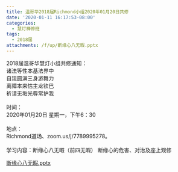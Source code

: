 ```yaml
---
title: 温哥华2018届Richmond小组2020年01月20日共修
date: '2020-01-11 16:17:53-08:00'
categories:
  - 慧灯禅修班
tags:
  - 2018届
attachments: /f/up/断缘心八无暇.pptx
---
```

2018届温哥华慧灯小组共修通知：\
诸法等性本基法界中\
自现圆满三身游舞力\
离障本来怙主龙钦巴\
祈请无垢光尊常护我\
\
时间：\
2020年01月20日 星期一，下午6：30\
\
地点：\
Richmond道场、zoom.us/j/7789995278。\
\
学习内容：断缘心八无暇（前四无暇） 断缘心的危害、对治及座上观修

[断缘心八无暇.pptx](https://s3.ca-central-1.wasabisys.com/hddata/f.huidengchanxiu.net/hdv/f/up/断缘心八无暇.pptx)
